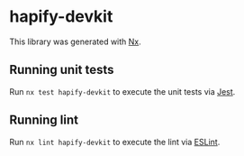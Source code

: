 # hapify-devkit

This library was generated with [Nx](https://nx.dev).

## Running unit tests

Run `nx test hapify-devkit` to execute the unit tests via
[Jest](https://jestjs.io).

## Running lint

Run `nx lint hapify-devkit` to execute the lint via
[ESLint](https://eslint.org/).
